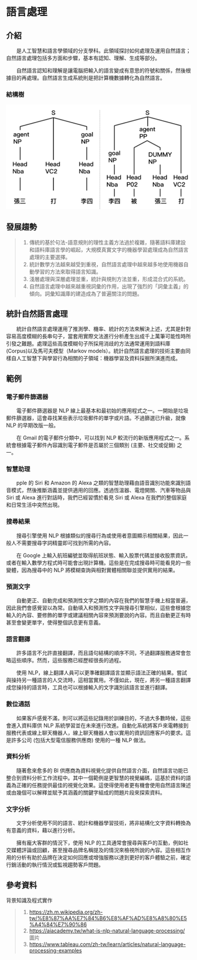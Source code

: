 # 語言處理
## 介紹
&emsp;&emsp;是人工智慧和語言學領域的分支學科。此領域探討如何處理及運用自然語言；自然語言處理包括多方面和步驟，基本有認知、理解、生成等部分。

&emsp;&emsp;自然語言認知和理解是讓電腦把輸入的語言變成有意思的符號和關係，然後根據目的再處理。自然語言生成系統則是把計算機數據轉化為自然語言。
### 結構樹
![linear-programing](https://github.com/chenimim/ai110b/blob/master/110.png)
## 發展趨勢
>1. 傳統的基於句法-語意規則的理性主義方法過於複雜，隨著語料庫建設和語料庫語言學的崛起，大規模真實文字的機器學習處理成為自然語言處理的主要選擇。
>2. 統計數學方法越來越受到重視，自然語言處理中越來越多地使用機器自動學習的方法來取得語言知識。
>3. 淺層處理與深層處理並重，統計與規則方法並重，形成混合式的系統。
>4. 自然語言處理中越來越重視詞彙的作用，出現了強烈的「詞彙主義」的傾向。詞彙知識庫的建造成為了普遍關注的問題。

## 統計自然語言處理
&emsp;&emsp;統計自然語言處理運用了推測學、機率、統計的方法來解決上述，尤其是針對容易高度模糊的長串句子，當套用實際文法進行分析產生出成千上萬筆可能性時所引發之難題。處理這些高度模糊句子所採用消歧的方法通常運用到語料庫(Corpus)以及馬可夫模型（Markov models）。統計自然語言處理的技術主要由同樣自人工智慧下與學習行為相關的子領域：機器學習及資料採掘所演進而成。

## 範例
### 電子郵件篩選器
&emsp;&emsp;電子郵件篩選器是 NLP 線上最基本和最初始的應用程式之一。一開始是垃圾郵件篩選器，這會尋找某些表示垃圾郵件的單字或片語。不過篩選已升級，就像 NLP 的早期改版一般。

&emsp;&emsp;在 Gmail 的電子郵件分類中，可以找到 NLP 較流行的新版應用程式之一。系統會根據電子郵件內容識別電子郵件是否屬於三個類別 (主要、社交或促銷) 之一。
### 智慧助理
&emsp;&emsp;pple 的 Siri 和 Amazon 的 Alexa 之類的智慧助理藉由語音識別功能來識別語音模式，然後推斷涵義並提供適用的回應。透過恆溫器、電燈開關、汽車等物品與 Siri 或 Alexa 進行對話時，我們已經習慣於看見 Siri 或 Alexa 在我們的整個家庭和日常生活中突然出現。
### 搜尋結果
&emsp;&emsp;搜尋引擎使用 NLP 根據類似的搜尋行為或使用者意圖顯示相關結果，因此一般人不需要搜尋字詞精靈即可找到所需的內容。

&emsp;&emsp;在 Google 上輸入航班編號並取得航班狀態、輸入股票代碼並接收股票資訊，或者在輸入數學方程式時可能會出現計算機。這些是在完成搜尋時可能看見的一些變體，因為搜尋中的 NLP 將模糊查詢與相對實體相關聯並提供實用的結果。
### 預測文字
&emsp;&emsp;自動更正、自動完成和預測性文字之類的內容在我們的智慧手機上相當普遍，因此我們會感覺習以為常。自動填入和預測性文字與搜尋引擎相似，這些會根據您輸入的內容、要修飾的單字或建議相關內容來預測要說的內容。而且自動更正有時甚至會變更單字，使得整個訊息更有意義。
### 語言翻譯
&emsp;&emsp;許多語言不允許直接翻譯，而且語句結構的順序不同，不過翻譯服務通常會忽略這些順序。然而，這些服務已經歷經很長的過程。

&emsp;&emsp;使用 NLP，線上翻譯人員可以更準確翻譯語言並顯示語法正確的結果。嘗試與操持另一種語言的人交流時，這相當實用。不僅如此，現在，將另一種語言翻譯成您操持的語言時，工具也可以根據輸入的文字識別該語言並進行翻譯。
### 數位通話
&emsp;&emsp;如果客戶感覺不滿，則可以將這些記錄用於訓練目的，不過大多數時候，這些會進入資料庫供 NLP 系統學習並在未來進行改進。自動化系統將客戶來電轉接到服務代表或線上聊天機器人，線上聊天機器人會以實用的資訊回應客戶的要求。這是許多公司 (包括大型電信服務供應商) 使用的一種 NLP 做法。
### 資料分析
&emsp;&emsp;隨著愈來愈多的 BI 供應商為資料視覺化提供自然語言介面，自然語言功能已整合到資料分析工作流程中。其中一個範例是更智慧的視覺編碼，這基於資料的語義為正確的任務提供最佳的視覺化效果。這使得使用者更有機會使用自然語言陳述或由幾個可以解釋並賦予其涵義的關鍵字組成的問題片段來探索資料。
### 文字分析
&emsp;&emsp;文字分析使用不同的語言、統計和機器學習技術，將非結構化文字資料轉換為有意義的資料，藉以進行分析。

&emsp;&emsp;擁有龐大客群的情況下，使用 NLP 的工具通常會搜尋與客戶的互動，例如社交媒體評論或回顧，甚至搜尋品牌名稱提及的情況來檢視所說的內容。這些相互作用的分析有助於品牌在決定如何回應或增強服務以達到更好的客戶體驗之前，確定行銷活動的執行情況或監視趨勢客戶問題。
## 參考資料
背景知識及程式實作
>1. https://zh.m.wikipedia.org/zh-tw/%E8%87%AA%E7%84%B6%E8%AF%AD%E8%A8%80%E5%A4%84%E7%90%86
>2. https://aiacademy.tw/what-is-nlp-natural-language-processing/ 圖片
>3. https://www.tableau.com/zh-tw/learn/articles/natural-language-processing-examples
